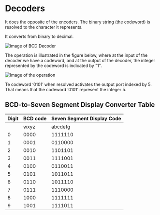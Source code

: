 # Decoders

It does the opposite of the encoders. The binary string (the codeword) is resolved to the character it represents.

It converts from binary to decimal.

![image of BCD Decoder](https://imgur.com/34kzkMe.png)

The operation is illustrated in the figure below, where at the input of the decoder we have a codeword, and at the output of the decoder, the integer represented by the codeword is indicated by "1".

![Image of the operation](https://imgur.com/acqO7lt.png)

Te codeword ‘0101’ when resolved activates the output port indexed by 5. That means that the codeword ‘0101’ represent the integer 5.

## BCD-to-Seven Segment Display Converter Table
| Digit | BCD code | Seven Segment Display Code |
| ----- | -------- | -------------------------- |
|       | wxyz     | abcdefg                    |
| 0     | 0000     | 1111110                    |
| 1     | 0001     | 0110000                    |
| 2     | 0010     | 1101101                    |
| 3     | 0011     | 1111001                    |
| 4     | 0100     | 0110011                    |
| 5     | 0101     | 1011011                    |
| 6     | 0110     | 1011110                    |
| 7     | 0111     | 1110000                    |
| 8     | 1000     | 1111111                    |
| 9     | 1001     | 1111011                    |